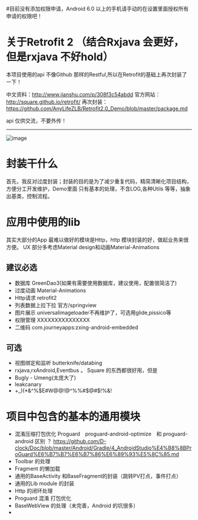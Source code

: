 
#目前没有添加权限申请，Android 6.0 以上的手机请手动的在设置里面授权所有申请的权限吧！

# 关于Retrofit 2 （结合Rxjava 会更好，但是rxjava 不好hold）

  本项目使用的api 不像Github 那样的Restful,所以在Retrofit的基础上再次封装了一下！

  中文资料：http://www.jianshu.com/p/308f3c54abdd
  官方网站：http://square.github.io/retrofit/
  再次封装：https://github.com/AnyLifeZLB/Retrofit2.0_Demo/blob/master/package.md

  api 仅供交流，不要外传！

-------------------------------------------------------------------------------------------

![image](https://github.com/AnyLifeZLB/AndroidAppFrameWork/raw/master/4.png)

# 封装干什么
  首先，我反对过度封装；封装的目的是为了减少重复代码，精简清晰化项目结构，方便分工开发维护，Demo里面
只有基本的处理，不含LOG,各种Utils 等等，抽象出基类，控制流程。

# 应用中使用的lib
  其实大部分的App 最难以做好的模块是Http，http 模块封装的好，做起业务来很方便。
  UX 部分多考虑Material design和动画Material-Animations
  ## 建议必选
  - 数据库 GreenDao3(如果有需要使用数据库，建议使用，配置很简洁了)
  - 过度动画 Material-Animations
  - Http请求 retrofit2
  - 列表数据上拉下拉 官方/springview
  - 图片展示 universalimageloader不再维护了，可选用glide,pissico等
  - 权限管理 XXXXXXXXXXXXXXX
  - 二维码 com.journeyapps:zxing-android-embedded

  ## 可选
  - 视图绑定和监听 butterknife/databing
  - rxjava,rxAndroid,Eventbus 。  Square 的东西都很好用，但是
  - Bugly - Umeng(太庞大了)
  - leakcanary
  - +_)(*&^%$E#W@@!@^%%#$@#$!%&!



# 项目中包含的基本的通用模块
- 混淆压缩打包优化 Proguard　proguard-android-optimize　和 proguard-android 区别 ？
  https://github.com/D-clock/Doc/blob/master/Android/Gradle/4_AndroidStudio%E4%B8%8BProGuard%E6%B7%B7%E6%B7%86%E6%89%93%E5%8C%85.md
- Toolbar 的处理
- Fragment 的懒加载
- 通用的BaseActivity 和BaseFragment的封装（跳转PV打点，事件打点）
- 通用的Lib module 的封装
- Http 的闭环处理
- Proguard 混淆 打包优化
- BaseWebView 的处理（未完善，Android 的坑很多）
-
